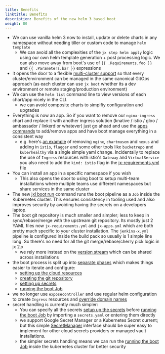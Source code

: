 ```yaml
---
title: Benefits
linktitle: Benefits
description: Benefits of the new helm 3 based boot
weight: 80
---
```



* We can use vanilla helm 3 now to install, update or delete charts in any namespace without needing tiller or custom code to manage `helm template`
  * We can avoid all the complexities of the `jx step helm apply` logic using our own helm template generation + post processing logic. We can also move away from boot's use of `{{ .Requirements.foo }}` and `{{ .Parameters.bar }}` expressions
* It opens the door to a flexible [multi-cluster support](/docs/v3/install-setup/multi-cluster/) so that every cluster/environment can be managed in the same canonical GitOps approach (as each cluster can use `jx boot` whether its a dev environment or remote staging/production environment)
* We can use the `helm list` command line to view versions of each chart/app nicely in the CLI.
  * we can avoid composite charts to simplfiy configuration and upgrades
* Everything is now an app. So if you want to remove our `nginx-ingress` chart and replace it with another ingress solution (knative / istio / gloo / ambassador / linkerd or whatever) just go ahead and use the [apps commands](/docs/v3/install-setup/apps/) to add/remove apps and have boot manage everything in a consistent way
    * e.g. here's [an example](https://github.com/jstrachan/environment-bucketrepo-dev/blob/master/jx-apps.yml#L2-L5) of removing `nginx`, `chartmusem` and `nexus` and adding in `istio`, `flagger` and some other tools like `bucketrepo` and `kuberhealthy` via a single simple yaml change. Incidentally to replace the use of `Ingress` resources with istio's `Gateway` and `VirtualService` you also need to add the `kind: istio` flag in the [jx-requirements.yml](https://github.com/jstrachan/environment-bucketrepo-dev/blob/master/jx-requirements.yml#L57) file
* You can install an app in a specific namespace if you wish
    * This also opens the door to using boot to setup multi-team installations where multiple teams use different namespaces but share services in the same cluster
* The new [jxl boot run](/docs/v3/install-setup/getting-started/run/) command runs the boot pipeline as a `Job` inside the Kubernetes cluster. This ensures consistency in tooling used and also improves security by avoiding having the secrets on a developers laptop.
* The boot git repository is much smaller and simpler; less to keep in sync/rebase/merge with the upstream git repository. Its mostly just 2 YAML files now `jx-requirements.yml` and `jx-apps.yml` which are both pretty much specific to your cluster installation. The `jenkins-x.yml` pipeline is configured inside the build pack so usually is 1 simple line long. So there's no need for all the git merge/rebase/cherry pick logic in jx 2.x
  * we rely more instead on the [version stream](https://jenkins-x.io/about/concepts/version-stream/) which can be shared across installations
* the boot process is split up into [separate phases](/docs/v3/install-setup/getting-started/) which makes things easier to iterate and configure:
  * [setting up the cloud resources](/docs/v3/install-setup/getting-started/cloud/)
  * [creating the git repository](/docs/v3/install-setup/getting-started/repository/)
  * [setting up secrets](/docs/v3/install-setup/getting-started/secrets/)
  * [running the boot Job](/docs/v3/install-setup/getting-started/run/)
* we no longer use `exposecontroller` and use regular helm configuration to create `Ingress` resources and [override domain names](/docs/v3/install-setup/faq/#how-do-i-configure-the-ingress-domain-in-dev-staging-or-production)
* secret handling is currently much simpler:
  * You can specify all the secrets [setup up the secrets](/docs/v3/install-setup/getting-started/secrets/) before [running the boot Job](/docs/v3/install-setup/getting-started/run/) by importing a `secrets.yaml` or entering them directly  
  * we support Google Secret Manager or a Kubernetes Secret current; but this simple [SecretManager](https://github.com/jenkins-x-labs/helmboot/blob/master/pkg/secretmgr/interface.go#L5) interface should be super easy to implement for other cloud secrets providers or managed vault installations.
  * the simpler secrets handling means we can run the [running the boot Job](/docs/v3/install-setup/getting-started/run/) inside the kubernetes cluster for better security
